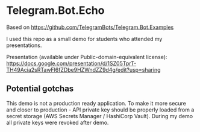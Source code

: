 # Telegram.Bot.Echo
Based on https://github.com/TelegramBots/Telegram.Bot.Examples


I used this repo as a small demo for students who attended my presentations.

Presentation (available under Public-domain-equivalent license):  
https://docs.google.com/presentation/d/1SZ05TprT-TH49Acia2sRTawFl6fZDbe9HZWndZZ9d4g/edit?usp=sharing

## Potential gotchas

This demo is not a production ready application. To make it more secure and closer to production - API private key should be properly loaded from a secret storage (AWS Secrets Manager / HashiCorp Vault). During my demo all private keys were revoked after demo. 
